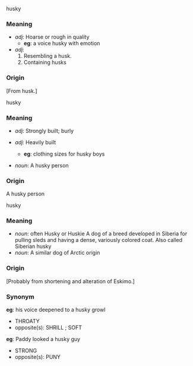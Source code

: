 husky
### Meaning
+ _adj_: Hoarse or rough in quality
    + __eg__: a voice husky with emotion
+ _adj_:
   1. Resembling a husk.
   2. Containing husks

### Origin

[From husk.]

husky
### Meaning
+ _adj_: Strongly built; burly
+ _adj_: Heavily built
    + __eg__: clothing sizes for husky boys

+ _noun_: A husky person

### Origin

A husky person

husky
### Meaning
+ _noun_: often Husky or Huskie A dog of a breed developed in Siberia for pulling sleds and having a dense, variously colored coat. Also called Siberian husky
+ _noun_: A similar dog of Arctic origin

### Origin

[Probably from shortening and alteration of Eskimo.]

### Synonym

__eg__: his voice deepened to a husky growl

+ THROATY
+ opposite(s): SHRILL ; SOFT

__eg__: Paddy looked a husky guy

+ STRONG
+ opposite(s): PUNY


